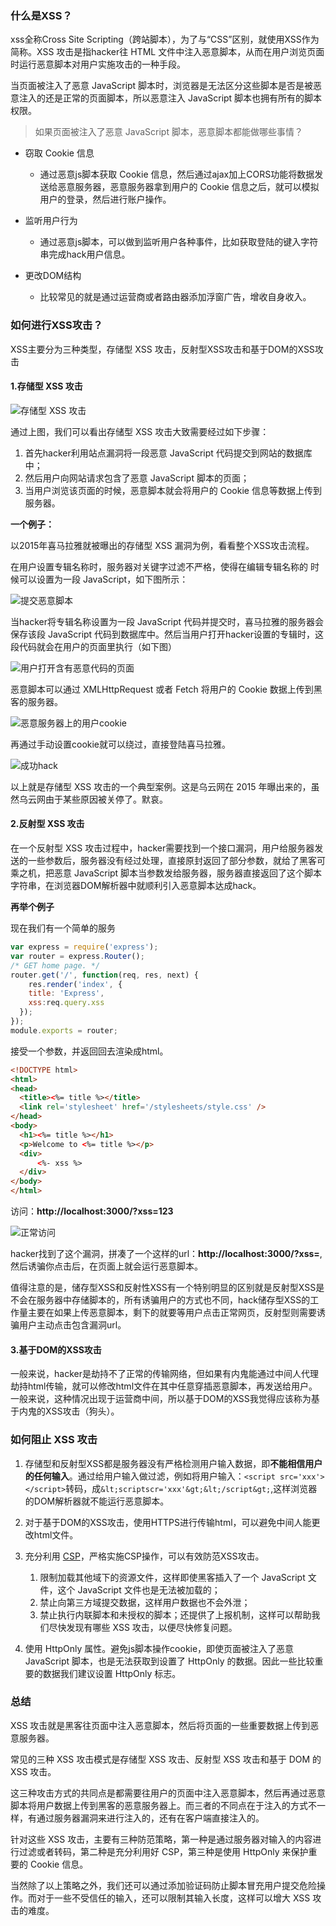 ### 什么是XSS？

xss全称Cross Site Scripting（跨站脚本），为了与“CSS”区别，就使用XSS作为简称。XSS 攻击是指hacker往 HTML 文件中注入恶意脚本，从而在用户浏览页面时运行恶意脚本对用户实施攻击的一种手段。

当页面被注入了恶意 JavaScript 脚本时，浏览器是无法区分这些脚本是否是被恶意注入的还是正常的页面脚本，所以恶意注入 JavaScript 脚本也拥有所有的脚本权限。

> 如果页面被注入了恶意 JavaScript 脚本，恶意脚本都能做哪些事情？

+ 窃取 Cookie 信息
  + 通过恶意js脚本获取 Cookie 信息，然后通过ajax加上CORS功能将数据发送给恶意服务器，恶意服务器拿到用户的 Cookie 信息之后，就可以模拟用户的登录，然后进行账户操作。

+ 监听用户行为
  + 通过恶意js脚本，可以做到监听用户各种事件，比如获取登陆的键入字符串完成hack用户信息。
+ 更改DOM结构
  + 比较常见的就是通过运营商或者路由器添加浮窗广告，增收自身收入。

### 如何进行XSS攻击？

XSS主要分为三种类型，存储型 XSS 攻击，反射型XSS攻击和基于DOM的XSS攻击

#### 1.存储型 XSS 攻击

![存储型 XSS 攻击](https://p1-juejin.byteimg.com/tos-cn-i-k3u1fbpfcp/2b63ee3ac3ce483f8e1264704c2e5e4b~tplv-k3u1fbpfcp-zoom-1.image)

通过上图，我们可以看出存储型 XSS 攻击大致需要经过如下步骤：

1. 首先hacker利用站点漏洞将一段恶意 JavaScript 代码提交到网站的数据库中；
2. 然后用户向网站请求包含了恶意 JavaScript 脚本的页面；
3. 当用户浏览该页面的时候，恶意脚本就会将用户的 Cookie 信息等数据上传到服务器。

**一个例子：**

以2015年喜马拉雅就被曝出的存储型 XSS 漏洞为例，看看整个XSS攻击流程。

在用户设置专辑名称时，服务器对关键字过滤不严格，使得在编辑专辑名称的 时候可以设置为一段 JavaScript，如下图所示：

![提交恶意脚本](https://p3-juejin.byteimg.com/tos-cn-i-k3u1fbpfcp/af88aeaf327343969833e58918abe926~tplv-k3u1fbpfcp-zoom-1.image)

当hacker将专辑名称设置为一段 JavaScript 代码并提交时，喜马拉雅的服务器会保存该段 JavaScript 代码到数据库中。然后当用户打开hacker设置的专辑时，这段代码就会在用户的页面里执行（如下图）

![用户打开含有恶意代码的页面](https://p1-juejin.byteimg.com/tos-cn-i-k3u1fbpfcp/29a5e2e9997d4972853196496ba28ab7~tplv-k3u1fbpfcp-zoom-1.image)

恶意脚本可以通过 XMLHttpRequest 或者 Fetch 将用户的 Cookie 数据上传到黑客的服务器。

![恶意服务器上的用户cookie](https://p6-juejin.byteimg.com/tos-cn-i-k3u1fbpfcp/c9593a162a594a148182802ea62a014c~tplv-k3u1fbpfcp-zoom-1.image)

再通过手动设置cookie就可以绕过，直接登陆喜马拉雅。

![成功hack](https://p3-juejin.byteimg.com/tos-cn-i-k3u1fbpfcp/966c8472a903469f8905725c99530f1f~tplv-k3u1fbpfcp-zoom-1.image)


以上就是存储型 XSS 攻击的一个典型案例。这是乌云网在 2015 年曝出来的，虽然乌云网由于某些原因被关停了。默哀。

#### 2.反射型 XSS 攻击

在一个反射型 XSS 攻击过程中，hacker需要找到一个接口漏洞，用户给服务器发送的一些参数后，服务器没有经过处理，直接原封返回了部分参数，就给了黑客可乘之机，把恶意 JavaScript 脚本当参数发给服务器，服务器直接返回了这个脚本字符串，在浏览器DOM解析器中就顺利引入恶意脚本达成hack。

**再举个例子**

现在我们有一个简单的服务

```js
var express = require('express');
var router = express.Router();
/* GET home page. */
router.get('/', function(req, res, next) {
	res.render('index', {
  	title: 'Express',
    xss:req.query.xss 
  });
});
module.exports = router;
```

接受一个参数，并返回回去渲染成html。

```html
<!DOCTYPE html>
<html>
<head>
  <title><%= title %></title>
  <link rel='stylesheet' href='/stylesheets/style.css' />
</head>
<body>
  <h1><%= title %></h1>
  <p>Welcome to <%= title %></p>
  <div>
      <%- xss %>
  </div>
</body>
</html>
```

访问：**http://localhost:3000/?xss=123**

![正常访问](https://p6-juejin.byteimg.com/tos-cn-i-k3u1fbpfcp/d64e3e1cdeb74872bfc6d0b331f07f75~tplv-k3u1fbpfcp-zoom-1.image)

hacker找到了这个漏洞，拼凑了一个这样的url：**http://localhost:3000/?xss=<script src='xxx'></script>**,然后诱骗你点击后，在页面上就会运行恶意脚本。

值得注意的是，储存型XSS和反射性XSS有一个特别明显的区别就是反射型XSS是不会在服务器中存储脚本的，所有诱骗用户的方式也不同，hack储存型XSS的工作量主要在如果上传恶意脚本，剩下的就要等用户点击正常网页，反射型则需要诱骗用户主动点击包含漏洞url。

#### 3.基于DOM的XSS攻击

一般来说，hacker是劫持不了正常的传输网络，但如果有内鬼能通过中间人代理劫持html传输，就可以修改html文件在其中任意穿插恶意脚本，再发送给用户。一般来说，这种情况出现于运营商中间，所以基于DOM的XSS我觉得应该称为基于内鬼的XSS攻击（狗头）。

### 如何阻止 XSS 攻击

1. 存储型和反射型XSS都是服务器没有严格检测用户输入数据，即**不能相信用户的任何输入**。通过给用户输入做过滤，例如将用户输入：`<script src='xxx'></script>`转码，成`&lt;scriptscr='xxx'&gt;&lt;/script&gt;`,这样浏览器的DOM解析器就不能运行恶意脚本。

2. 对于基于DOM的XSS攻击，使用HTTPS进行传输html，可以避免中间人能更改html文件。
3. 充分利用 [CSP]('https://developer.mozilla.org/zh-CN/docs/Web/HTTP/CSP' )，严格实施CSP操作，可以有效防范XSS攻击。
   1. 限制加载其他域下的资源文件，这样即使黑客插入了一个 JavaScript 文件，这个 JavaScript 文件也是无法被加载的；
   2. 禁止向第三方域提交数据，这样用户数据也不会外泄；
   3. 禁止执行内联脚本和未授权的脚本；还提供了上报机制，这样可以帮助我们尽快发现有哪些 XSS 攻击，以便尽快修复问题。
4. 使用 HttpOnly 属性。避免js脚本操作cookie，即使页面被注入了恶意 JavaScript 脚本，也是无法获取到设置了 HttpOnly 的数据。因此一些比较重要的数据我们建议设置 HttpOnly 标志。

### 总结

XSS 攻击就是黑客往页面中注入恶意脚本，然后将页面的一些重要数据上传到恶意服务器。

常见的三种 XSS 攻击模式是存储型 XSS 攻击、反射型 XSS 攻击和基于 DOM 的 XSS 攻击。

这三种攻击方式的共同点是都需要往用户的页面中注入恶意脚本，然后再通过恶意脚本将用户数据上传到黑客的恶意服务器上。而三者的不同点在于注入的方式不一样，有通过服务器漏洞来进行注入的，还有在客户端直接注入的。

针对这些 XSS 攻击，主要有三种防范策略，第一种是通过服务器对输入的内容进行过滤或者转码，第二种是充分利用好 CSP，第三种是使用 HttpOnly 来保护重要的 Cookie 信息。

当然除了以上策略之外，我们还可以通过添加验证码防止脚本冒充用户提交危险操作。而对于一些不受信任的输入，还可以限制其输入长度，这样可以增大 XSS 攻击的难度。